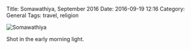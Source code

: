 Title: Somawathiya, September 2016
Date: 2016-09-19 12:16
Category: General
Tags: travel, religion

![Somawathiya]({filename}/images/somawathiya.jpg)

Shot in the early morning light.
